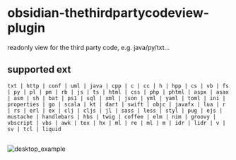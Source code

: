 # obsidian-thethirdpartycodeview-plugin

readonly view for the third party code, e.g. java/py/txt...

## supported ext

`txt | http | conf | uml | java | cpp | c | cc | h | hpp | cs | vb | fs | py | pl | pm | rb | js | ts | html | css | php | phtml | aspx | asax | asm | sh | bat | ps1 | sql | xml | json | yml | yaml | toml | ini | properties | go | scala | kt | dart | swift | objc | javafx | lua | r | rs | erl | ex | clj | cljs | jl | sass | less | styl | pug | ejs | mustache | handlebars | hbs | twig | coffee | elm | nim | groovy | vbscript | vbs | awk | tex | hx | ml | re | ml | m | idr | lidr | v | sv | tcl | liquid`

##

![desktop_example](_files/image.png)